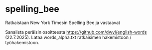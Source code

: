 # spelling_bee
Ratkaistaan New York Timesin Spelling Bee ja vastaavat

Sanalista peräisin osoitteesta https://github.com/dwyl/english-words (22.7.2025). Lataa words_alpha.txt ratkaisimen hakemistoon / työhakemistoon.
